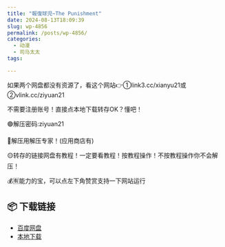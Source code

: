 ```yaml
---
title: "報復球児~The Punishment"
date: 2024-08-13T18:09:39
slug: wp-4856
permalink: /posts/wp-4856/
categories:
  - 动漫
  - 司马太太
tags:

---
```


如果两个网盘都没有资源了，看这个网站👉①link3.cc/xianyu21或②vlink.cc/ziyuan21

不需要注册账号！直接点本地下载转存OK？懂吧！

🟢解压密码:ziyuan21

🔵解压用解压专家！(应用商店有)

🟡转存的链接网盘有教程！一定要看教程！按教程操作！不按教程操作你不会解压！

💰🈶能力的宝，可以点左下角赞赏支持一下网站运行

## 📦 下载链接
- [百度网盘](https://blziyuan21.com/pay-download/4856?key=39910bc512&down_id=0)
- [本地下载](https://blziyuan21.com/pay-download/4856?key=39910bc512&down_id=1)

